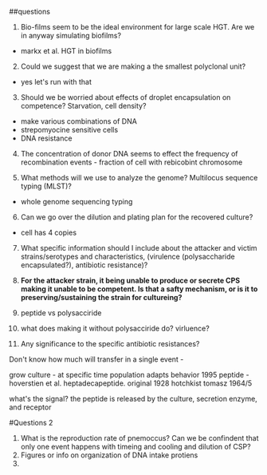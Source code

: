 ##questions

1. Bio-films seem to be the ideal environment for large scale HGT. Are we in anyway simulating biofilms? 

* markx et al. HGT in biofilms


2. Could we suggest that we are making a the smallest polyclonal unit?

* yes let's run with that

3. Should we be worried about effects of droplet encapsulation on competence? Starvation, cell density?

* make various combinations of DNA
* strepomyocine sensitive cells
* DNA resistance


4. The concentration of donor DNA seems to effect the frequency of recombination events - fraction of cell with rebicobint chromosome


5. What methods will we use to analyze the genome? Multilocus sequence typing (MLST)? 
* whole genome sequencing typing 


6. Can we go over the dilution and plating plan for the recovered culture?
* cell has 4 copies

7. What specific information should I include about the attacker and victim strains/serotypes and characteristics, (virulence (polysaccharide encapsulated?), antibiotic resistance)?

8. **For the attacker strain, it being unable to produce or secrete CPS making it unable to be competent. Is that a safty mechanism, or is it to preserving/sustaining the strain for cultureing?**
9. peptide vs polysacciride
10. what does making it without polysacciride do? virluence? 
11. Any significance to the specific antibiotic resistances?

Don't know how much will transfer in a single event - 

grow culture - at specific time population adapts behavior
1995 peptide - hoverstien et al. heptadecapeptide.
original 1928
hotchkist tomasz 1964/5 

what's the signal? the peptide
is released by the culture, secretion enzyme, and receptor

#Questions 2
1. What is the reproduction rate of pnemoccus? Can we be confindent that only one event happens with timeing and cooling and dilution of CSP?
2. Figures or info on organization of DNA intake protiens
3. 





